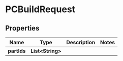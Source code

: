 
# PCBuildRequest

## Properties
Name | Type | Description | Notes
------------ | ------------- | ------------- | -------------
**partIds** | **List&lt;String&gt;** |  | 



